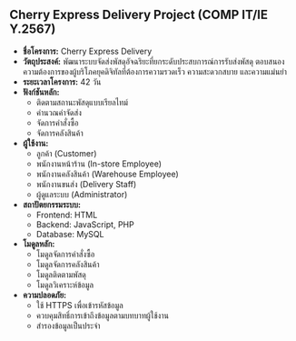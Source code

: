 ## Cherry Express Delivery Project (COMP IT/IE Y.2567)

* **ชื่อโครงการ:** Cherry Express Delivery 
* **วัตถุประสงค์:** พัฒนาระบบจัดส่งพัสดุอัจฉริยะที่ยกระดับประสบการณ์การรับส่งพัสดุ  ตอบสนองความต้องการของผู้บริโภคยุคดิจิทัลที่ต้องการความรวดเร็ว  ความสะดวกสบาย  และความแม่นยำ
* **ระยะเวลาโครงการ:** 42 วัน
* **ฟังก์ชันหลัก:**
    * ติดตามสถานะพัสดุแบบเรียลไทม์
    * คำนวณค่าจัดส่ง
    * จัดการคำสั่งซื้อ
    * จัดการคลังสินค้า
* **ผู้ใช้งาน:**
    * ลูกค้า (Customer)
    * พนักงานหน้าร้าน (In-store Employee)
    * พนักงานคลังสินค้า (Warehouse Employee)
    * พนักงานขนส่ง (Delivery Staff)
    * ผู้ดูแลระบบ (Administrator)
* **สถาปัตยกรรมระบบ:**
    * Frontend: HTML
    * Backend: JavaScript, PHP
    * Database: MySQL
* **โมดูลหลัก:**
    * โมดูลจัดการคำสั่งซื้อ
    * โมดูลจัดการคลังสินค้า
    * โมดูลติดตามพัสดุ
    * โมดูลวิเคราะห์ข้อมูล
* **ความปลอดภัย:**
    * ใช้ HTTPS  เพื่อเข้ารหัสข้อมูล
    * ควบคุมสิทธิ์การเข้าถึงข้อมูลตามบทบาทผู้ใช้งาน
    * สำรองข้อมูลเป็นประจำ
